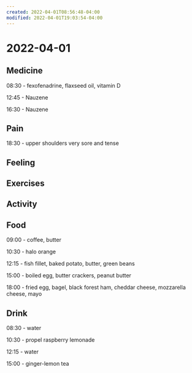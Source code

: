 ```yaml
---
created: 2022-04-01T08:56:48-04:00
modified: 2022-04-01T19:03:54-04:00
---
```


# 2022-04-01

## Medicine

08:30 - fexofenadrine, flaxseed oil, vitamin D

12:45 - Nauzene

16:30 - Nauzene


## Pain

18:30 - upper shoulders very sore and tense


## Feeling


## Exercises


## Activity


## Food

09:00 - coffee, butter

10:30 - halo orange

12:15 - fish fillet, baked potato, butter, green beans

15:00 - boiled egg, butter crackers, peanut butter

18:00 - fried egg, bagel, black forest ham, cheddar cheese, mozzarella cheese, mayo


## Drink

08:30 - water

10:30 - propel raspberry lemonade

12:15 - water

15:00 - ginger-lemon tea

